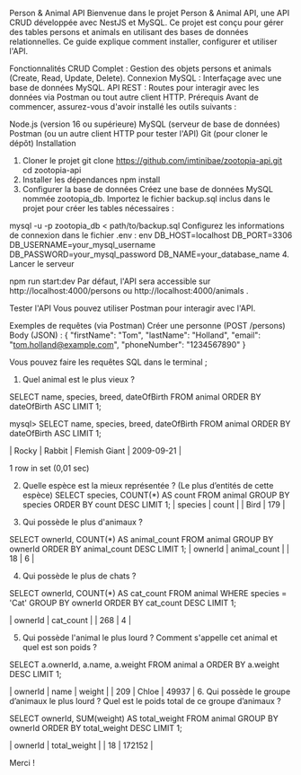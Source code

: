 Person & Animal API
Bienvenue dans le projet Person & Animal API, une API CRUD développée avec NestJS et MySQL. Ce projet est conçu pour gérer des tables persons et animals en utilisant des bases de données relationnelles. Ce guide explique comment installer, configurer et utiliser l'API.

Fonctionnalités
CRUD Complet : Gestion des objets persons et animals (Create, Read, Update, Delete).
Connexion MySQL : Interfaçage avec une base de données MySQL.
API REST : Routes pour interagir avec les données via Postman ou tout autre client HTTP.
Prérequis
Avant de commencer, assurez-vous d'avoir installé les outils suivants :

Node.js (version 16 ou supérieure)
MySQL (serveur de base de données)
Postman (ou un autre client HTTP pour tester l'API)
Git (pour cloner le dépôt)
Installation
1. Cloner le projet
git clone https://github.com/imtinibae/zootopia-api.git
cd zootopia-api
2. Installer les dépendances
npm install
3. Configurer la base de données
Créez une base de données MySQL nommée zootopia_db.
Importez le fichier backup.sql inclus dans le projet pour créer les tables nécessaires :

mysql -u <username> -p zootopia_db < path/to/backup.sql
Configurez les informations de connexion dans le fichier .env :
env
DB_HOST=localhost
DB_PORT=3306
DB_USERNAME=your_mysql_username
DB_PASSWORD=your_mysql_password
DB_NAME=your_database_name
4. Lancer le serveur

npm run start:dev
Par défaut, l'API sera accessible sur http://localhost:4000/persons ou http://localhost:4000/animals .

Tester l'API
Vous pouvez utiliser Postman pour interagir avec l'API.

Exemples de requêtes (via Postman)
Créer une personne (POST /persons)
Body (JSON) :
{
  "firstName": "Tom",
  "lastName": "Holland",
  "email": "tom.holland@example.com",
  "phoneNumber": "1234567890"
}

Vous pouvez faire les requêtes SQL dans le terminal ;

1. Quel animal est le plus vieux ?

SELECT name, species, breed, dateOfBirth
FROM animal
ORDER BY dateOfBirth ASC
LIMIT 1;

mysql> SELECT name, species, breed, dateOfBirth FROM animal ORDER BY dateOfBirth ASC LIMIT 1;

| Rocky | Rabbit  | Flemish Giant | 2009-09-21  |

1 row in set (0,01 sec)

2. Quelle espèce est la mieux représentée ? (Le plus d’entités de cette espèce)
SELECT species, COUNT(*) AS count
FROM animal
GROUP BY species
ORDER BY count DESC
LIMIT 1;
| species | count |
| Bird    |   179 |

3. Qui possède le plus d'animaux ? 

SELECT ownerId, COUNT(*) AS animal_count
FROM animal
GROUP BY ownerId
ORDER BY animal_count DESC
LIMIT 1;
| ownerId | animal_count |
|      18 |            6 |

4. Qui possède le plus de chats ? 

SELECT ownerId, COUNT(*) AS cat_count
FROM animal
WHERE species = 'Cat'
GROUP BY ownerId
ORDER BY cat_count DESC
LIMIT 1;

| ownerId | cat_count |
|     268 |         4 |


5. Qui possède l'animal le plus lourd ? Comment s'appelle cet animal et quel est son poids ? 

SELECT a.ownerId, a.name, a.weight
FROM animal a
ORDER BY a.weight DESC
LIMIT 1;

| ownerId | name  | weight |
|     209 | Chloe |  49937 |
6. Qui possède le groupe d’animaux le plus lourd ? Quel est le poids total de ce groupe d’animaux ?

SELECT ownerId, SUM(weight) AS total_weight
FROM animal
GROUP BY ownerId
ORDER BY total_weight DESC
LIMIT 1;

| ownerId | total_weight |
|      18 |       172152 |


Merci ! 

